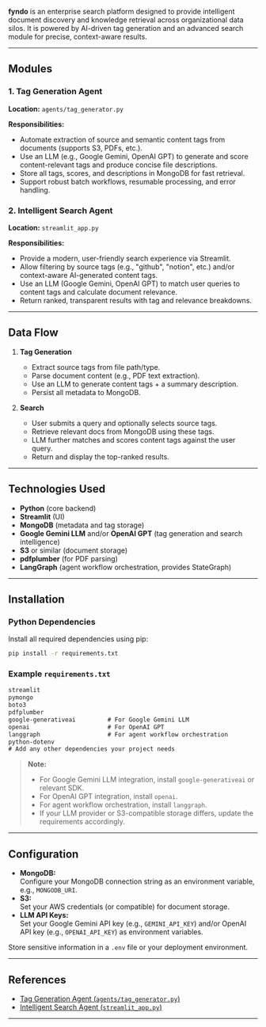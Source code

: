 **fyndo** is an enterprise search platform designed to provide intelligent document discovery and knowledge retrieval across organizational data silos. It is powered by AI-driven tag generation and an advanced search module for precise, context-aware results.

---

## Modules

### 1. Tag Generation Agent

**Location:** `agents/tag_generator.py`

**Responsibilities:**  
- Automate extraction of source and semantic content tags from documents (supports S3, PDFs, etc.).
- Use an LLM (e.g., Google Gemini, OpenAI GPT) to generate and score content-relevant tags and produce concise file descriptions.
- Store all tags, scores, and descriptions in MongoDB for fast retrieval.
- Support robust batch workflows, resumable processing, and error handling.

### 2. Intelligent Search Agent

**Location:** `streamlit_app.py`

**Responsibilities:**  
- Provide a modern, user-friendly search experience via Streamlit.
- Allow filtering by source tags (e.g., "github", "notion", etc.) and/or context-aware AI-generated content tags.
- Use an LLM (Google Gemini, OpenAI GPT) to match user queries to content tags and calculate document relevance.
- Return ranked, transparent results with tag and relevance breakdowns.

---

## Data Flow

1. **Tag Generation**
    - Extract source tags from file path/type.
    - Parse document content (e.g., PDF text extraction).
    - Use an LLM to generate content tags + a summary description.
    - Persist all metadata to MongoDB.

2. **Search**
    - User submits a query and optionally selects source tags.
    - Retrieve relevant docs from MongoDB using these tags.
    - LLM further matches and scores content tags against the user query.
    - Return and display the top-ranked results.

---

## Technologies Used

- **Python** (core backend)
- **Streamlit** (UI)
- **MongoDB** (metadata and tag storage)
- **Google Gemini LLM** and/or **OpenAI GPT** (tag generation and search intelligence)
- **S3** or similar (document storage)
- **pdfplumber** (for PDF parsing)
- **LangGraph** (agent workflow orchestration, provides StateGraph)

---

## Installation

### Python Dependencies

Install all required dependencies using pip:

```bash
pip install -r requirements.txt
```

### Example `requirements.txt`

```txt
streamlit
pymongo
boto3
pdfplumber
google-generativeai         # For Google Gemini LLM
openai                      # For OpenAI GPT
langgraph                   # For agent workflow orchestration
python-dotenv
# Add any other dependencies your project needs
```

> **Note:**  
> - For Google Gemini LLM integration, install `google-generativeai` or relevant SDK.
> - For OpenAI GPT integration, install `openai`.
> - For agent workflow orchestration, install `langgraph`.
> - If your LLM provider or S3-compatible storage differs, update the requirements accordingly.

---

## Configuration

- **MongoDB:**  
  Configure your MongoDB connection string as an environment variable, e.g., `MONGODB_URI`.
- **S3:**  
  Set your AWS credentials (or compatible) for document storage.
- **LLM API Keys:**  
  Set your Google Gemini API key (e.g., `GEMINI_API_KEY`) and/or OpenAI API key (e.g., `OPENAI_API_KEY`) as environment variables.

Store sensitive information in a `.env` file or your deployment environment.

---

## References

- [Tag Generation Agent (`agents/tag_generator.py`)](https://github.com/AI-Mercenary/fyndo/blob/main/agents/tag_generator.py)
- [Intelligent Search Agent (`streamlit_app.py`)](https://github.com/AI-Mercenary/fyndo/blob/main/streamlit_app.py)
---
